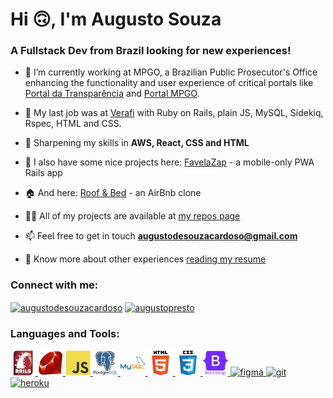 <h1 align="left">Hi 🙃, I'm Augusto Souza</h1>
<h3 align="left">A Fullstack Dev from Brazil looking for new experiences!</h3>

- 🔭 I’m currently working at MPGO, a Brazilian Public Prosecutor's Office enhancing the functionality and user experience of critical portals like [Portal da Transparência](https://www.mpgo.mp.br/transparencia) and [Portal MPGO](https://mpgo.mp.br/portal).

- 🔭 My last job was at [Verafi](https://verafi.ai/) with Ruby on Rails, plain JS, MySQL, Sidekiq, Rspec, HTML and CSS.

- 🔪 Sharpening my skills in **AWS, React, CSS and HTML**

- 👯 I also have some nice projects here: [FavelaZap](https://favelazap.herokuapp.com/) - a mobile-only PWA Rails app

- 🏠 And here: [Roof & Bed](http://roof-and-bed.herokuapp.com/) - an AirBnb clone

- 👨‍💻 All of my projects are available at [my repos page](https://github.com/AugustoPresto?tab=repositories)

- 📫 Feel free to get in touch **augustodesouzacardoso@gmail.com**

- 📄 Know more about other experiences [reading my resume](https://www.canva.com/design/DAEixEtYlZ4/N14BOGYS7YxPhNrqaT92KA/view?utm_content=DAEixEtYlZ4&utm_campaign=designshare&utm_medium=link&utm_source=publishsharelink)

<h3 align="left">Connect with me:</h3>
<p align="left">
<a href="https://linkedin.com/in/augustodesouzacardoso" target="blank"><img align="center" src="https://raw.githubusercontent.com/rahuldkjain/github-profile-readme-generator/master/src/images/icons/Social/linked-in-alt.svg" alt="augustodesouzacardoso" height="30" width="40" /></a>
<a href="https://stackoverflow.com/users/15132764/augustopresto" target="blank"><img align="center" src="https://raw.githubusercontent.com/rahuldkjain/github-profile-readme-generator/master/src/images/icons/Social/stack-overflow.svg" alt="augustopresto" height="30" width="40" /></a>
</p>

<h3 align="left">Languages and Tools:</h3>
<p align="left"> <a href="https://rubyonrails.org" target="_blank"> <img src="https://raw.githubusercontent.com/devicons/devicon/master/icons/rails/rails-original-wordmark.svg" alt="rails" width="40" height="40"/> </a> <a href="https://www.ruby-lang.org/en/" target="_blank"> <img src="https://raw.githubusercontent.com/devicons/devicon/master/icons/ruby/ruby-original.svg" alt="ruby" width="40" height="40"/> </a> <a href="https://developer.mozilla.org/en-US/docs/Web/JavaScript" target="_blank"> <img src="https://raw.githubusercontent.com/devicons/devicon/master/icons/javascript/javascript-original.svg" alt="javascript" width="40" height="40"/> </a> <a href="https://www.postgresql.org" target="_blank"> <img src="https://raw.githubusercontent.com/devicons/devicon/master/icons/postgresql/postgresql-original-wordmark.svg" alt="postgresql" width="40" height="40"/> </a> <a href="https://www.mysql.com/" target="_blank" rel="noreferrer"> <img src="https://raw.githubusercontent.com/devicons/devicon/master/icons/mysql/mysql-original-wordmark.svg" alt="mysql" width="40" height="40"/> </a> <a href="https://www.w3.org/html/" target="_blank"> <img src="https://raw.githubusercontent.com/devicons/devicon/master/icons/html5/html5-original-wordmark.svg" alt="html5" width="40" height="40"/> </a> <a href="https://www.w3schools.com/css/" target="_blank"> <img src="https://raw.githubusercontent.com/devicons/devicon/master/icons/css3/css3-original-wordmark.svg" alt="css3" width="40" height="40"/> </a> <a href="https://getbootstrap.com" target="_blank"> <img src="https://raw.githubusercontent.com/devicons/devicon/master/icons/bootstrap/bootstrap-plain-wordmark.svg" alt="bootstrap" width="40" height="40"/> </a> <a href="https://www.figma.com/" target="_blank"> <img src="https://www.vectorlogo.zone/logos/figma/figma-icon.svg" alt="figma" width="40" height="40"/> </a> <a href="https://git-scm.com/" target="_blank"> <img src="https://www.vectorlogo.zone/logos/git-scm/git-scm-icon.svg" alt="git" width="40" height="40"/> </a> <a href="https://heroku.com" target="_blank"> <img src="https://www.vectorlogo.zone/logos/heroku/heroku-icon.svg" alt="heroku" width="40" height="40"/> </a> </p>
